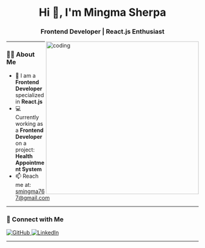 <h1 align="center">Hi 👋, I'm Mingma Sherpa</h1>
<h3 align="center">Frontend Developer | React.js Enthusiast</h3>

<img align="right" alt="coding" width="400" src="https://mir-s3-cdn-cf.behance.net/project_modules/hd/06f21a161921919.63cd7887d0a70.gif" />

---

### 👨‍💻 About Me  
- 🌱 I am a **Frontend Developer** specialized in **React.js**  
- 💻 Currently working as a **Frontend Developer** on a project: **Health Appointment System**  
- 📫 Reach me at: [smingma767@gmail.com](mailto:smingma767@gmail.com)  

---

### 🔗 Connect with Me
<a href="https://github.com/ming-lamasherpa" target="_blank">
  <img src="https://img.shields.io/badge/GitHub-100000?style=for-the-badge&logo=github&logoColor=white" alt="GitHub"/>
</a>
<a href="https://www.linkedin.com/in/your-linkedin-handle/" target="_blank">
  <img src="https://img.shields.io/badge/LinkedIn-0A66C2?style=for-the-badge&logo=linkedin&logoColor=white" alt="LinkedIn"/>
</a>

---
